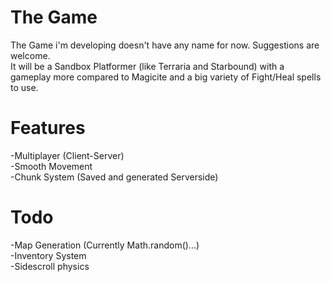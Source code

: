 # The Game
The Game i'm developing doesn't have any name for now. Suggestions are welcome.</br>
It will be a Sandbox Platformer (like Terraria and Starbound) with a gameplay more compared to Magicite and a big variety of Fight/Heal spells to use.</br>

# Features
-Multiplayer (Client-Server)</br>
-Smooth Movement</br>
-Chunk System (Saved and generated Serverside)</br>

# Todo
-Map Generation (Currently Math.random()...)</br>
-Inventory System</br>
-Sidescroll physics</br>
